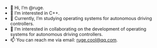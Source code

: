 - 👋 Hi, I’m @ruge.
- 👀 I’m interested in C++.
- 🌱 Currently, I’m studying operating systems for autonomous driving controllers.
- 💞️ I’m interested in collaborating on the development of operating systems for autonomous driving controllers.
- 📫 You can reach me via email: ruge.cool@qq.com.

<!---
ruge0/ruge0 is a ✨ special ✨ repository because its `README.md` (this file) appears on your GitHub profile.
You can click the Preview link to take a look at your changes.
--->
